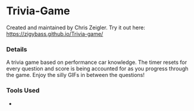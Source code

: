 # Trivia-Game


Created and maintained by Chris Zeigler. 
Try it out here: https://zigybass.github.io/Trivia-game/

### Details
A trivia game based on performance car knowledge. The timer resets for every question and score is being accounted for as you progress through the game. Enjoy the silly GIFs in between the questions! 

### Tools Used

* 

